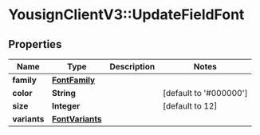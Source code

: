 # YousignClientV3::UpdateFieldFont

## Properties
Name | Type | Description | Notes
------------ | ------------- | ------------- | -------------
**family** | [**FontFamily**](FontFamily.md) |  | 
**color** | **String** |  | [default to &#x27;#000000&#x27;]
**size** | **Integer** |  | [default to 12]
**variants** | [**FontVariants**](FontVariants.md) |  | 

